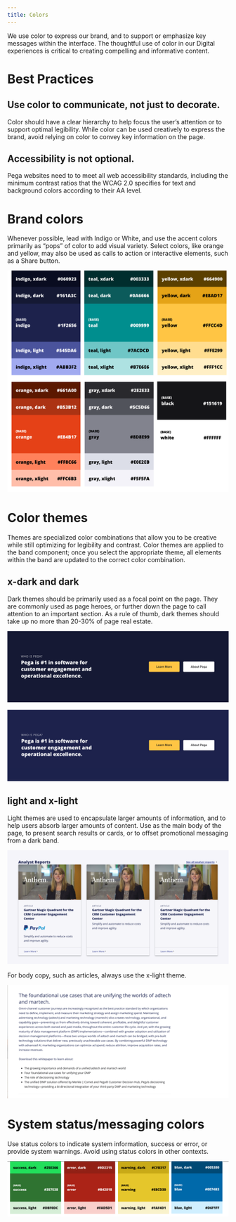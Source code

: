 ```yaml
---
title: Colors
---
```

We use color to express our brand, and to support or emphasize key messages within the interface. The thoughtful use of color in our Digital experiences is critical to creating compelling and informative content. 

# Best Practices
## Use color to communicate, not just to decorate.

Color should have a clear hierarchy to help focus the user’s attention or to support optimal legibility. While color can be used creatively to express the brand, avoid relying on color to convey key information on the page.

## Accessibility is not optional. 

Pega websites need to to meet all web accessibility standards, including the minimum contrast ratios that the WCAG 2.0 specifies for text and background colors according to their AA level.

# Brand colors

Whenever possible, lead with Indigo or White, and use the accent colors primarily as “pops” of color to add visual variety. Select colors, like orange and yellow, may also be used as calls to action or interactive elements, such as a Share button.

![Pega's brand colors default to Base; use shades to create visual hierarchy where needed.](../../../images/color_brand.png)

# Color themes

Themes are specialized color combinations that allow you to be creative while still optimizing for legibility and contrast. Color themes are applied to the band component; once you select the appropriate theme, all elements within the band are updated to the correct color combination.

## x-dark and dark

Dark themes should be primarily used as a focal point on the page. They are commonly used as page heroes, or further down the page to call attention to an important section. As a rule of thumb, dark themes should take up no more than 20-30% of page real estate. 

![Use an x-dark band as the hero of a page, or as a small callout feature.](../../../images/color_band_xdark.png)

![Use a Dark band in the middle of the page to create a strong feature, or to provide a bit of contrast against  an X-Dark band.](../../../images/color_band_dark.png)

## light and x-light

Light themes are used to encapsulate larger amounts of information, and to help users absorb larger amounts of content. Use as the main body of the page, to present search results or cards, or to offset promotional messaging from a dark band. 

![A collection of 3 cards on a Light band](../../../images/color_light-cards.png)

For body copy, such as articles, always use the x-light theme.

![For long-form body copy, use an x-light band](../../../images/color_light-content.png)

# System status/messaging colors

Use status colors to indicate system information, success or error, or provide system warnings. Avoid using status colors in other contexts.

![Use these colors only for system messaging or informational copy.](../../../images/color_messaging.png)